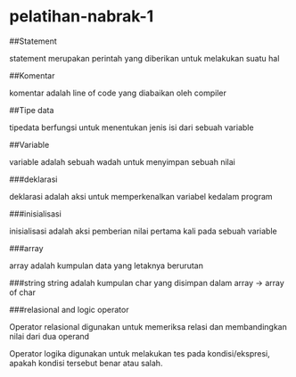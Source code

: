 # pelatihan-nabrak-1

##Statement

statement merupakan perintah yang diberikan untuk melakukan suatu hal

##Komentar

komentar adalah line of code yang diabaikan oleh compiler

##Tipe data

tipedata berfungsi untuk menentukan jenis isi dari sebuah variable

##Variable

variable adalah sebuah wadah untuk menyimpan sebuah nilai

###deklarasi

deklarasi adalah aksi untuk memperkenalkan variabel kedalam program

###inisialisasi

inisialisasi adalah aksi pemberian nilai pertama kali pada sebuah variable

###array

array adalah kumpulan data yang letaknya berurutan

###string 
string adalah kumpulan char yang disimpan dalam array -> array of char

###relasional and logic operator

Operator relasional digunakan untuk memeriksa relasi dan membandingkan nilai dari dua operand

Operator logika digunakan untuk melakukan tes pada kondisi/ekspresi, apakah kondisi tersebut benar atau salah. 

